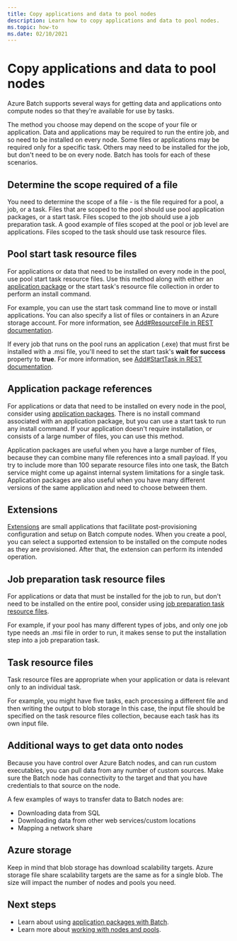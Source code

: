 ```yaml
---
title: Copy applications and data to pool nodes
description: Learn how to copy applications and data to pool nodes.
ms.topic: how-to
ms.date: 02/10/2021
---
```


# Copy applications and data to pool nodes

Azure Batch supports several ways for getting data and applications onto compute nodes so that they're available for use by tasks.

The method you choose may depend on the scope of your file or application. Data and applications may be required to run the entire job, and so need to be installed on every node. Some files or applications may be required only for a specific task. Others may need to be installed for the job, but don't need to be on every node. Batch has tools for each of these scenarios.

## Determine the scope required of a file

You need to determine the scope of a file - is the file required for a pool, a job, or a task. Files that are scoped to the pool should use pool application packages, or a start task. Files scoped to the job should use a job preparation task. A good example of files scoped at the pool or job level are applications. Files scoped to the task should use task resource files.

## Pool start task resource files

For applications or data that need to be installed on every node in the pool, use pool start task resource files. Use this method along with either an [application package](batch-application-packages.md) or the start task's resource file collection in order to perform an install command.  

For example, you can use the start task command line to move or install applications. You can also specify a list of files or containers in an Azure storage account. For more information, see [Add#ResourceFile in REST documentation](/rest/api/batchservice/pool/add#resourcefile).

If every job that runs on the pool runs an application (.exe) that must first be installed with a .msi file, you'll need to set the start task's **wait for success** property to **true**. For more information, see [Add#StartTask in REST documentation](/rest/api/batchservice/pool/add#starttask).

## Application package references

For applications or data that need to be installed on every node in the pool, consider using [application packages](batch-application-packages.md). There is no install command associated with an application package, but you can use a start task to run any install command. If your application doesn't require installation, or consists of a large number of files, you can use this method.

Application packages are useful when you have a large number of files, because they can combine many file references into a small payload. If you try to include more than 100 separate resource files into one task, the Batch service might come up against internal system limitations for a single task. Application packages are also useful when you have many different versions of the same application and need to choose between them.

## Extensions

[Extensions](create-pool-extensions.md) are small applications that facilitate post-provisioning configuration and setup on Batch compute nodes. When you create a pool, you can select a supported extension to be installed on the compute nodes as they are provisioned. After that, the extension can perform its intended operation.

## Job preparation task resource files

For applications or data that must be installed for the job to run, but don't need to be installed on the entire pool, consider using [job preparation task resource files](./batch-job-prep-release.md).

For example, if your pool has many different types of jobs, and only one job type needs an .msi file in order to run, it makes sense to put the installation step into a job preparation task.

## Task resource files

Task resource files are appropriate when your application or data is relevant only to an individual task.

For example, you might have five tasks, each processing a different file and then writing the output to blob storage  In this case, the input file should be specified on the task resource files collection, because each task has its own input file.

## Additional ways to get data onto nodes

Because you have control over Azure Batch nodes, and can run custom executables, you can pull data from any number of custom sources. Make sure the Batch node has connectivity to the target and that you have credentials to that source on the node.

A few examples of ways to transfer data to Batch nodes are:

- Downloading data from SQL
- Downloading data from other web services/custom locations
- Mapping a network share

## Azure storage

Keep in mind that blob storage has download scalability targets. Azure storage file share scalability targets are the same as for a single blob. The size will impact the number of nodes and pools you need.

## Next steps

- Learn about using [application packages with Batch](batch-application-packages.md).
- Learn more about [working with nodes and pools](nodes-and-pools.md).
